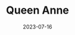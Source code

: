 ---
title: "Queen Anne"
cc-type: neighborhood
city: Seattle
date: 2023-07-16
tags:
  - neighborhood
  - Seattle
---
